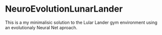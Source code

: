# NeuroEvolutionLunarLander
This is a my minimalisic solution to the Lular Lander gym environment using an evolutionaly Neural Net aproach.
